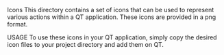Icons 
This directory contains a set of icons that can be used to represent various actions within a QT application. These icons are provided in a png format. 

USAGE 
To use these icons in your QT application, simply copy the desired icon files to your project directory and add them on QT.
